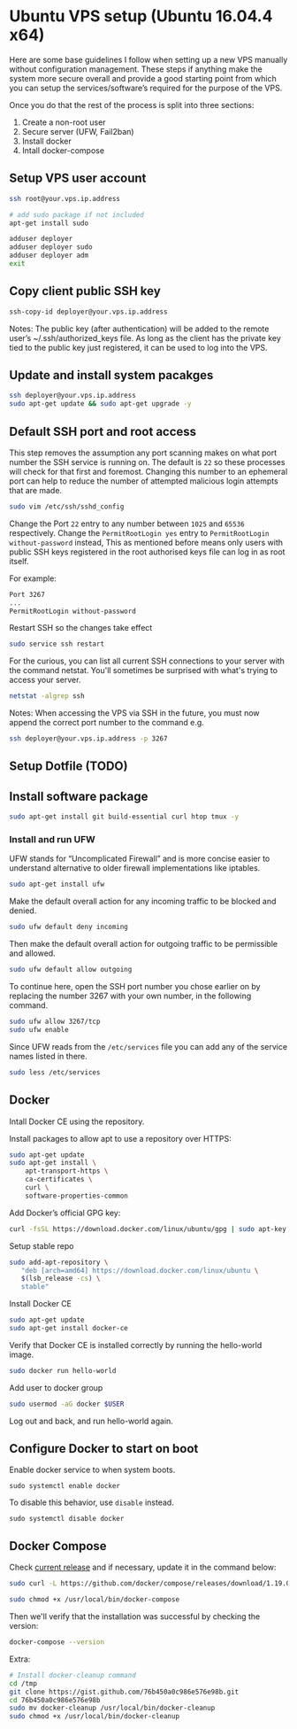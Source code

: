 # Ubuntu VPS setup (Ubuntu 16.04.4 x64)

Here are some base guidelines I follow when setting up a new VPS manually without configuration management. These steps if anything make the system more secure overall and provide a good starting point from which you can setup the services/software’s required for the purpose of the VPS.

Once you do that the rest of the process is split into three sections:

1. Create a non-root user
2. Secure server (UFW, Fail2ban)
3. Install docker
4. Intall docker-compose

## Setup VPS user account
```bash
ssh root@your.vps.ip.address

# add sudo package if not included
apt-get install sudo

adduser deployer
adduser deployer sudo
adduser deployer adm
exit
```

## Copy client public SSH key
```bash
ssh-copy-id deployer@your.vps.ip.address
```
Notes: The public key (after authentication) will be added to the remote user’s ~/.ssh/authorized_keys file. As long as the client has the private key tied to the public key just registered, it can be used to log into the VPS.

## Update and install system pacakges
```bash
ssh deployer@your.vps.ip.address
sudo apt-get update && sudo apt-get upgrade -y
```

## Default SSH port and root access
This step removes the assumption any port scanning makes on what port number the SSH service is running on. The default is `22` so these processes will check for that first and foremost. Changing this number to an ephemeral port can help to reduce the number of attempted malicious login attempts that are made.

```bash
sudo vim /etc/ssh/sshd_config
```
Change the Port `22` entry to any number between `1025` and `65536` respectively. Change the `PermitRootLogin yes` entry to `PermitRootLogin without-password` instead, This as mentioned before means only users with public SSH keys registered in the root authorised keys file can log in as root itself.

For example:
```bash
Port 3267
...
PermitRootLogin without-password
```

Restart SSH so the changes take effect
```bash
sudo service ssh restart
```
For the curious, you can list all current SSH connections to your server with the command netstat. You'll sometimes be surprised with what's trying to access your server.
```bash
netstat -algrep ssh
```

Notes: When accessing the VPS via SSH in the future, you must now append the correct port number to the command e.g.
```bash
ssh deployer@your.vps.ip.address -p 3267
```

## Setup Dotfile (TODO)

## Install software package
```bash
sudo apt-get install git build-essential curl htop tmux -y
```

### Install and run UFW
UFW stands for “Uncomplicated Firewall” and is more concise easier to understand alternative to older firewall implementations like iptables.

```bash
sudo apt-get install ufw
```
Make the default overall action for any incoming traffic to be blocked and denied.
```bash
sudo ufw default deny incoming
```
Then make the default overall action for outgoing traffic to be permissible and allowed.
```bash
sudo ufw default allow outgoing
```

To continue here, open the SSH port number you chose earlier on by replacing the number 3267 with your own number, in the following command.
```bash
sudo ufw allow 3267/tcp
sudo ufw enable
```

Since UFW reads from the `/etc/services` file you can add any of the service names listed in there.
```bash
sudo less /etc/services
```

## Docker
Intall Docker CE using the repository.

Install packages to allow apt to use a repository over HTTPS:
```bash
sudo apt-get update
sudo apt-get install \
    apt-transport-https \
    ca-certificates \
    curl \
    software-properties-common
```

Add Docker’s official GPG key:
```bash
curl -fsSL https://download.docker.com/linux/ubuntu/gpg | sudo apt-key add -
```

Setup stable repo
```bash
sudo add-apt-repository \
   "deb [arch=amd64] https://download.docker.com/linux/ubuntu \
   $(lsb_release -cs) \
   stable"
```

Install Docker CE
```bash
sudo apt-get update
sudo apt-get install docker-ce
```

Verify that Docker CE is installed correctly by running the hello-world image.
```bash
sudo docker run hello-world
```

Add user to docker group
```bash
sudo usermod -aG docker $USER
```
Log out and back, and run hello-world again.

## Configure Docker to start on boot
Enable docker service to when system boots.
```
sudo systemctl enable docker
```

To disable this behavior, use `disable` instead.
```
sudo systemctl disable docker
```

## Docker Compose
Check [current release] and if necessary, update it in the command below:
```bash
sudo curl -L https://github.com/docker/compose/releases/download/1.19.0/docker-compose-`uname -s`-`uname -m` -o /usr/local/bin/docker-compose

sudo chmod +x /usr/local/bin/docker-compose
```

Then we'll verify that the installation was successful by checking the version:
```bash
docker-compose --version
```

Extra:
```bash
# Install docker-cleanup command
cd /tmp
git clone https://gist.github.com/76b450a0c986e576e98b.git
cd 76b450a0c986e576e98b
sudo mv docker-cleanup /usr/local/bin/docker-cleanup
sudo chmod +x /usr/local/bin/docker-cleanup
```


[current release]: https://github.com/docker/compose/releases